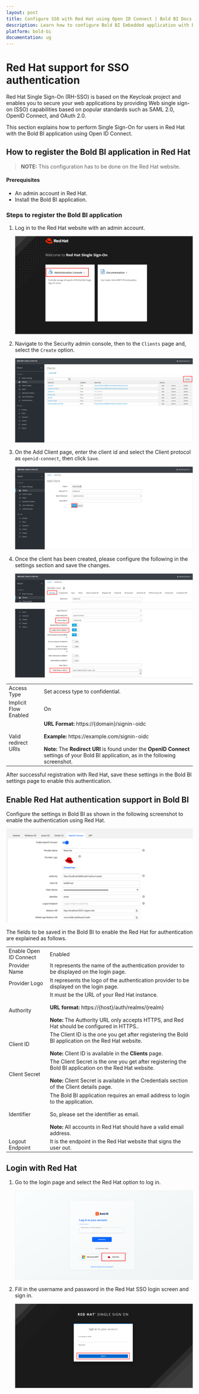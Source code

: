 ```yaml
---
layout: post
title: Configure SSO with Red Hat using Open ID Connect | Bold BI Docs
description: Learn how to configure Bold BI Embedded application with Red Hat identity provider for Single Sign-on authentication (RH-SSO) using OpenID Connect.
platform: bold-bi
documentation: ug
---
```


# Red Hat support for SSO authentication

Red Hat Single Sign-On (RH-SSO) is based on the Keycloak project and enables you to secure your web applications by providing Web single sign-on (SSO) capabilities based on popular standards such as SAML 2.0, OpenID Connect, and OAuth 2.0.

This section explains how to perform Single Sign-On for users in Red Hat with the Bold BI application using Open ID Connect.

## How to register the Bold BI application in Red Hat

> **NOTE:**  This configuration has to be done on the Red Hat website.

#### Prerequisites

* An admin account in Red Hat.
* Install the Bold BI application.

### Steps to register the Bold BI application

1. Log in to the Red Hat website with an admin account.

    ![RedHat Admin console](/static/assets/embedded/site-administration/openid-support/images/Redhat-adminconsole.png)

2. Navigate to the Security admin console, then to the `Clients` page and, select the `Create` option.

    ![RedHat Client Option](/static/assets/embedded/site-administration/openid-support/images/Redhat-client.png)

3. On the Add Client page, enter the client id and select the Client protocol as `openid-connect`, then click `Save`.

    ![RedHat Application Page](/static/assets/embedded/site-administration/openid-support/images/Redhat-application.png)

4. Once the client has been created, please configure the following in the settings section and save the changes.

    ![RedHat Settings Option](/static/assets/embedded/site-administration/openid-support/images/Redhat-settings-option.png)

    ![RedHat Settings](/static/assets/embedded/site-administration/openid-support/images/Redhat-settings.png)

<table>

<tr>
<td>Access Type</td>
<td>Set access type to confidential.</td>
</tr>

<tr>
<td>Implicit Flow Enabled</td>
<td>On</td>
</tr>

<tr>
<td>Valid redirect URIs</td>
<td><strong>URL Format:</strong> https://{domain}/signin-oidc<br><br><strong>Example:</strong> https://example.com/signin-oidc<br><br><strong>Note:</strong> The <strong>Redirect URI</strong> is found under the <strong>OpenID Connect</strong> settings of your Bold BI application, as in the following screenshot.</td>
</tr>

</table>

After successful registration with Red Hat, save these settings in the Bold BI settings page to enable this authentication.

## Enable Red Hat authentication support in Bold BI

Configure the settings in Bold BI as shown in the following screenshot to enable the authentication using Red Hat.

![RedHat Bi Settings](/static/assets/embedded/site-administration/openid-support/images/Redhat-bi-settings.png)

The fields to be saved in the Bold BI to enable the Red Hat for authentication are explained as follows.

<table>

<tr>
<td>Enable Open ID Connect</td>
<td>Enabled</td>
</tr>

<tr>
<td>Provider Name</td>
<td>It represents the name of the authentication provider to be displayed on the login page.</td>
</tr>

<tr>
<td>Provider Logo</td>
<td>It represents the logo of the authentication provider to be displayed on the login page.</td>
</tr>

<tr>
<td>Authority</td>
<td>It must be the URL of your Red Hat instance.<br><br><strong>URL format:</strong> https://{host}/auth/realms/{realm}<br><br><strong>Note:</strong> The Authority URL only accepts HTTPS, and Red Hat should be configured in HTTPS..</td>
</tr>

<tr>
<td>Client ID</td>
<td>The Client ID is the one you get after registering the Bold BI application on the Red Hat website.<br><br><strong>Note:</strong> Client ID is available in the <strong>Clients</strong> page.</td>
</tr>

<tr>
<td>Client Secret</td>
<td>The Client Secret is the one you get after registering the Bold BI application on the Red Hat website.<br><br><strong>Note:</strong> Client Secret is available in the Credentials section of the Client details page.</td>
</tr>

<tr>
<td>Identifier</td>
<td>The Bold BI application requires an email address to login to the application.<br><br>So, please set the identifier as email.<br><br><strong>Note:</strong> All accounts in Red Hat should have a valid email address.</td>
</tr>

<tr>
<td>Logout Endpoint</td>
<td>It is the endpoint in the Red Hat website that signs the user out.</td>
</tr>

</table>

## Login with Red Hat

1. Go to the login page and select the Red Hat option to log in.

   ![RedHat Bi Login Option](/static/assets/embedded/site-administration/openid-support/images/Redhat-bi-login-option.png)

2. Fill in the username and password in the Red Hat SSO login screen and sign in.

   ![RedHat Bi Login](/static/assets/embedded/site-administration/openid-support/images/Redhat-login.png)
